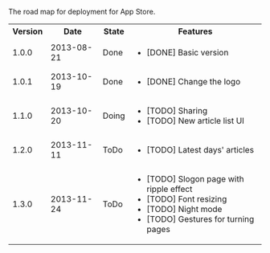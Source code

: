 The road map for deployment for App Store.

<table>
	<tr>
		<th>Version</th>
		<th>Date</th>
		<th>State</th>
		<th>Features</th>
	</tr>
	<tr>
		<td>1.0.0</td>
		<td>2013-08-21</td>
		<td>Done</td>
		<td>
			<ul>
				<li>[DONE]  Basic version</li>
			<ul>
		</td>
	</tr>
	<tr>
		<td>1.0.1</td>
		<td>2013-10-19</td>
		<td>Done</td>
		<td>
			<ul>
				<li>[DONE]  Change the logo</li>
			<ul>
		</td>
	</tr>
	<tr>
		<td>1.1.0</td>
		<td>2013-10-20</td>
		<td>Doing</td>
		<td>
			<ul>
				<li>[TODO] Sharing</li>
				<li>[TODO] New article list UI</li>
			</ul>
		</td>
	</tr>
	<tr>
		<td>1.2.0</td>
		<td>2013-11-11</td>
		<td>ToDo</td>
		<td>
			<ul>
				<li>[TODO] Latest days' articles</li>
			</ul>
		</td>
	</tr>
	<tr>
		<td>1.3.0</td>
		<td>2013-11-24</td>
		<td>ToDo</td>
		<td>
			<ul>
				<li>[TODO] Slogon page with ripple effect</li>
				<li>[TODO] Font resizing</li>
				<li>[TODO] Night mode</li>
				<li>[TODO] Gestures for turning pages</li>
			</ul>
		</td>
	</tr>
</table>